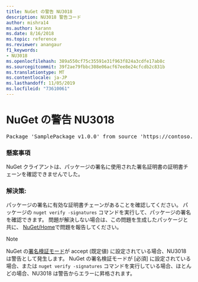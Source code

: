 ```yaml
---
title: NuGet の警告 NU3018
description: NU3018 警告コード
author: mishra14
ms.author: karann
ms.date: 8/16/2018
ms.topic: reference
ms.reviewer: anangaur
f1_keywords:
- NU3018
ms.openlocfilehash: 389a550cf75c35591e31f963f824a3cdfe17ab8c
ms.sourcegitcommit: 39f2ae79fbbc308e06acf67ee8e24cfcdb2c831b
ms.translationtype: MT
ms.contentlocale: ja-JP
ms.lasthandoff: 11/05/2019
ms.locfileid: "73610061"
---
```

# <a name="nuget-warning-nu3018"></a>NuGet の警告 NU3018

<pre>Package 'SamplePackage v1.0.0' from source 'https://contoso.com/index.json': The primary signature found a chain building issue: A certificate chain processed, but terminated in a root certificate which is not trusted by the trust provider.</pre>

### <a name="issue"></a>懸案事項

NuGet クライアントは、パッケージの署名に使用された署名証明書の証明書チェーンを確認できませんでした。


### <a name="solution"></a>解決策:

パッケージの署名に有効な証明書チェーンがあることを確認してください。 パッケージの `nuget verify -signatures` コマンドを実行して、パッケージの署名を確認できます。 問題が解決しない場合は、この問題を生成したパッケージと共に、 [NuGet/Home](https://github.com/NuGet/Home/issues)で問題を報告してください。


> [!Note]
> NuGet の[署名検証モード](https://docs.microsoft.com/nuget/consume-packages/installing-signed-packages#configure-package-signature-requirements)が accept (既定値) に設定されている場合、NU3018 は警告として発生します。 NuGet の署名検証モードが [必須] に設定されている場合、または `nuget verify -signatures` コマンドを実行している場合、ほとんどの場合、NU3018 は警告からエラーに昇格されます。 